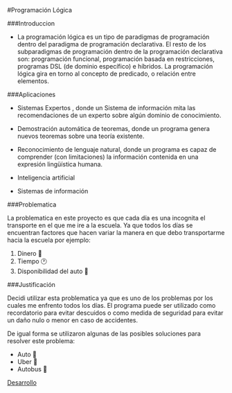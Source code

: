 #Programación Lógica 

###Introduccion

* La programación lógica es un tipo de paradigmas de programación dentro del paradigma de programación declarativa. 
El resto de los subparadigmas de programación dentro de la programación declarativa son: programación funcional, programación basada en restricciones, programas DSL (de dominio específico) e híbridos. 
La programación lógica gira en torno al concepto de predicado, o relación entre elementos.


###Aplicaciones

* Sistemas Expertos , donde un Sistema de información mita las recomendaciones de un experto sobre algún dominio de conocimiento.

* Demostración automática de teoremas, donde un programa genera nuevos teoremas sobre una teoría existente.

* Reconocimiento de lenguaje natural, donde un programa es capaz de comprender (con limitaciones) la información contenida en una expresión lingüística humana.

* Inteligencia artificial

* Sistemas de información

###Problematica

La problematica en este proyecto es que cada día es una incognita el transporte en el que me ire a la escuela. Ya que todos los días 
se encuentran factores que hacen variar la manera en que debo transportarme hacia la escuela por ejemplo:
  1. Dinero :money_with_wings:
  2. Tiempo :clock1:
  3. Disponibilidad del auto :car:

###Justificación

Decidi utilizar esta problematica ya que es uno de los problemas por los cuales me enfrento todos los días. El programa puede ser utilizado
como recordatorio para evitar descuidos o como medida de seguridad para evitar un daño nulo o menor en caso de accidentes.

  
De igual forma se utilizaron algunas de las posibles soluciones para resolver este problema:
* Auto :car:
* Uber :blue_car:
* Autobus :bus:

[Desarrollo](https://github.com/Rigo8/Proyecto-Final/blob/master/Desarrollo.md)
